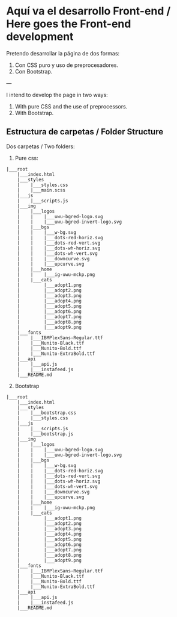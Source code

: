 # Aquí va el desarrollo Front-end / Here goes the Front-end development

Pretendo desarrollar la página de dos formas: 
1. Con CSS puro y uso de preprocesadores.
2. Con Bootstrap.

—

I intend to develop the page in two ways:
1. With pure CSS and the use of preprocessors.
2. With Bootstrap.

## Estructura de carpetas / Folder Structure

Dos carpetas / Two folders: 

1. Pure css: 

```
|___root
    |___index.html
    |___styles
    |    |___styles.css
    |    |___main.scss
    |___js
    |    |___scripts.js
    |___img
    |    |___logos
    |    |    |___uwu-bgred-logo.svg
    |    |    |___uwu-bgred-invert-logo.svg
    |    |___bgs
    |    |    |___w-bg.svg
    |    |    |___dots-red-horiz.svg
    |    |    |___dots-red-vert.svg
    |    |    |___dots-wh-horiz.svg
    |    |    |___dots-wh-vert.svg
    |    |    |___downcurve.svg
    |    |    |___upcurve.svg
    |    |___home
    |    |    |___ig-uwu-mckp.png
    |    |___cats
    |         |___adopt1.png
    |         |___adopt2.png
    |         |___adopt3.png
    |         |___adopt4.png
    |         |___adopt5.png
    |         |___adopt6.png
    |         |___adopt7.png
    |         |___adopt8.png
    |         |___adopt9.png
    |___fonts
    |    |___IBMPlexSans-Regular.ttf
    |    |___Nunito-Black.ttf
    |    |___Nunito-Bold.ttf
    |    |___Nunito-ExtraBold.ttf
    |___api
    |    |___api.js
    |    |___instafeed.js
    |___README.md
```

2. Bootstrap

```
|___root
    |___index.html
    |___styles
    |    |___bootstrap.css
    |    |___styles.css
    |___js
    |    |___scripts.js
    |    |___bootstrap.js
    |___img
    |    |___logos
    |    |    |___uwu-bgred-logo.svg
    |    |    |___uwu-bgred-invert-logo.svg
    |    |___bgs
    |    |    |___w-bg.svg
    |    |    |___dots-red-horiz.svg
    |    |    |___dots-red-vert.svg
    |    |    |___dots-wh-horiz.svg
    |    |    |___dots-wh-vert.svg
    |    |    |___downcurve.svg
    |    |    |___upcurve.svg
    |    |___home
    |    |    |___ig-uwu-mckp.png
    |    |___cats
    |         |___adopt1.png
    |         |___adopt2.png
    |         |___adopt3.png
    |         |___adopt4.png
    |         |___adopt5.png
    |         |___adopt6.png
    |         |___adopt7.png
    |         |___adopt8.png
    |         |___adopt9.png
    |___fonts
    |    |___IBMPlexSans-Regular.ttf
    |    |___Nunito-Black.ttf
    |    |___Nunito-Bold.ttf
    |    |___Nunito-ExtraBold.ttf
    |___api
    |    |___api.js
    |    |___instafeed.js
    |___README.md
```
